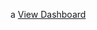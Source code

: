 a
<a href = "https://github.com/AshrithaGaniga/Interactive-Dashboard-Projects/blob/main/Excel%20Projects/Bike%20Buyers%20Dashboard%20Screenshot.png"> View Dashboard </a>
